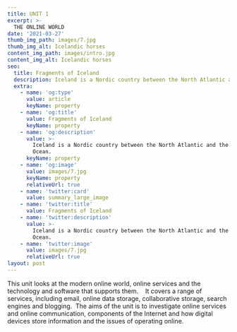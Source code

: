 ```yaml
---
title: UNIT 1
excerpt: >-
  THE ONLINE WORLD
date: '2021-03-27'
thumb_img_path: images/7.jpg
thumb_img_alt: Icelandic horses
content_img_path: images/intro.jpg
content_img_alt: Icelandic horses
seo:
  title: Fragments of Iceland
  description: Iceland is a Nordic country between the North Atlantic and the Arctic Ocean.
  extra:
    - name: 'og:type'
      value: article
      keyName: property
    - name: 'og:title'
      value: Fragments of Iceland
      keyName: property
    - name: 'og:description'
      value: >-
        Iceland is a Nordic country between the North Atlantic and the Arctic
        Ocean.
      keyName: property
    - name: 'og:image'
      value: images/7.jpg
      keyName: property
      relativeUrl: true
    - name: 'twitter:card'
      value: summary_large_image
    - name: 'twitter:title'
      value: Fragments of Iceland
    - name: 'twitter:description'
      value: >-
        Iceland is a Nordic country between the North Atlantic and the Arctic
        Ocean.
    - name: 'twitter:image'
      value: images/7.jpg
      relativeUrl: true
layout: post
---
```

​This unit looks at the modern online world, online services and the technology and software that supports them.    It covers a range of services, including email, online data storage, collaborative storage, search engines and blogging.  The aims of the unit is to investigate online services and online communication, components of the Internet and how digital devices store information and the issues of operating online.

